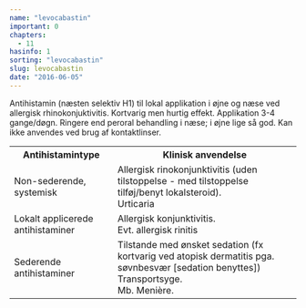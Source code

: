 ```yaml
---
name: "levocabastin"
important: 0
chapters:
  - 11
hasinfo: 1
sorting: "levocabastin"
slug: levocabastin
date: "2016-06-05"
---
```


Antihistamin (næsten selektiv H1) til lokal applikation i øjne og næse ved
allergisk rhinokonjuktivitis. Kortvarig men hurtig effekt. Applikation 3-4
gange/døgn. Ringere end peroral behandling i næse; i øjne lige så god. Kan ikke
anvendes ved brug af kontaktlinser.

<table><tr><th>Antihistamintype</th><th>Klinisk anvendelse</th></tr><tr><td>Non-sederende, systemisk</td><td>Allergisk rinokonjunktivitis (uden tilstoppelse - med tilstoppelse tilføj/benyt lokalsteroid).<br>Urticaria</td></tr><tr><td>Lokalt applicerede antihistaminer</td><td>Allergisk konjunktivitis.<br>Evt. allergisk rinitis</td></tr><tr><td>Sederende antihistaminer</td><td>Tilstande med ønsket sedation (fx kortvarig ved atopisk dermatitis pga. søvnbesvær [sedation benyttes])<br>Transportsyge.<br>Mb. Menière.</td></tr></table>
